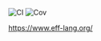 ![CI](../../workflows/CI/badge.svg) ![Cov](../gh-pages/docs/badge_linecoverage.svg)


https://www.eff-lang.org/

